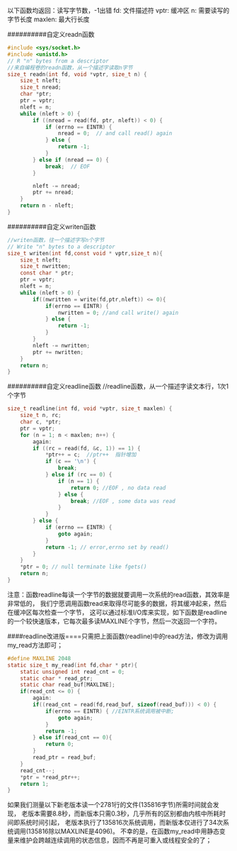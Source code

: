 以下函数均返回：读写字节数，-1出错
fd:     文件描述符
vptr:   缓冲区
n:      需要读写的字节长度
maxlen: 最大行长度

##########自定义readn函数
```c
#include <sys/socket.h>
#include <unistd.h>
// R "n" bytes from a descriptor
//来自编程卷的readn函数，从一个描述字读取n字节
size_t readn(int fd, void *vptr, size_t n) {
    size_t nleft;
    size_t nread;
    char *ptr;
    ptr = vptr;
    nleft = n;
    while (nleft > 0) {
        if ((nread = read(fd, ptr, nleft)) < 0) {
            if (errno == EINTR) {
                nread = 0;  // and call read() again
            } else {
                return -1;
            }
        } else if (nread == 0) {
            break;  // EOF
        }

        nleft -= nread;
        ptr += nread;
    }
    return n - nleft;
}
```




##########自定义writen函数
```c
//writen函数，往一个描述字写n个字节
// Write "n" bytes to a descriptor
size_t writen(int fd,const void * vptr,size_t n){
    size_t nleft;
    size_t nwritten;
    const char * ptr;
    ptr = vptr;
    nleft = n;
    while (nleft > 0) {
        if((nwritten = write(fd,ptr,nleft)) <= 0){
            if(errno == EINTR) {
                nwritten = 0; //and call write() again
            } else {
                return -1;
            }
        }
        nleft -= nwritten;
        ptr += nwritten;
    }
    return n;
}
```



##########自定义readline函数
//readline函数，从一个描述字读文本行，1次1个字节
```c
size_t readline(int fd, void *vptr, size_t maxlen) {
    size_t n, rc;
    char c, *ptr;
    ptr = vptr;
    for (n = 1; n < maxlen; n++) {
        again:
        if ((rc = read(fd, &c, 1)) == 1) {
            *ptr++ = c;  //ptr++  指针增加
            if (c == '\n') {
                break;
            } else if (rc == 0) {
                if (n == 1) {
                    return 0; //EOF , no data read
                } else {
                    break; //EOF , some data was read
                }
            }
        } else {
            if (errno == EINTR) {
                goto again;
            }
            return -1; // error,errno set by read()
        }
    }
    *ptr = 0; // null terminate like fgets()
    return n;
}
```
注意：函数readline每读一个字节的数据就要调用一次系统的read函数，其效率是非常低的，
我们宁愿调用函数read来取得尽可能多的数据，将其缓冲起来，然后在缓冲区每次检查一个字节，
这可以通过标准I/O库来实现，如下函数是readline的一个较快速版本，它每次最多读MAXLINE个字节，然后一次返回一个字符。



####readline改进版====只需把上面函数(readline)中的read方法，修改为调用my_read方法即可；
```c
#define MAXLINE 2048
static size_t my_read(int fd,char * ptr){
    static unsigned int read_cnt = 0;
    static char * read_ptr;
    static char read_buf[MAXLINE];
    if(read_cnt <= 0) {
        again:
        if((read_cnt = read(fd,read_buf, sizeof(read_buf))) < 0) {
            if(errno == EINTR) { //EINTR系统调用被中断;
                goto again;
            } 
            return -1;
        } else if(read_cnt == 0){
            return 0;
        }
        read_ptr = read_buf;
    }
    read_cnt--;
    *ptr = *read_ptr++;
    return 1;
}
```

如果我们测量以下新老版本读一个2781行的文件(135816字节)所需时间就会发现，
老版本需要8.8秒，而新版本只需0.3秒，几乎所有的区别都由内核中所耗时间即系统时间引起，
老版本执行了135816次系统调用，而新版本仅进行了34次系统调用(135816除以MAXLINE是4096)。
不幸的是，在函数my_read中用静态变量来维护会跨越连续调用的状态信息，因而不再是可重入或线程安全的了；